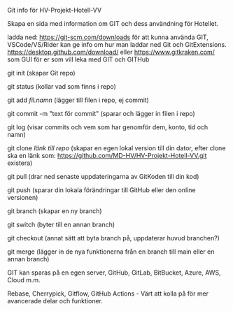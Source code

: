 Git info för HV-Projekt-Hotell-VV

Skapa en sida med information om GIT och dess användning för Hotellet.

ladda ned: https://git-scm.com/downloads för att kunna använda GIT, VSCode/VS/Rider kan ge info om hur man laddar ned Git och GitExtensions.
https://desktop.github.com/download/ eller https://www.gitkraken.com/ som GUI för er som vill leka med GIT och GITHub

git init (skapar Git repo)

git status (kollar vad som finns i repo)

git add _fil.namn_ (lägger till filen i repo, ej commit)

git commit -m "text för commit" (sparar och lägger in filen i repo)

git log (visar commits och vem som har genomför dem, konto, tid och namn)

git clone _länk till repo_ (skapar en egen lokal version till din dator, efter clone ska en länk som: https://github.com/MD-HV/HV-Projekt-Hotell-VV.git existera)

git pull (drar ned senaste uppdateringarna av GitKoden till din kod)

git push (sparar din lokala förändringar till GitHub eller den online versionen)

git branch (skapar en ny branch)

git switch (byter till en annan branch)

git checkout (annat sätt att byta branch på, uppdaterar huvud branchen?)

git merge (lägger in de nya funktionerna från en branch till main eller en annan branch)

GIT kan sparas på en egen server, GitHub, GitLab, BitBucket, Azure, AWS, Cloud m.m.

Rebase, Cherrypick, Gitflow, GitHub Actions - Värt att kolla på för mer avancerade delar och funktioner.
